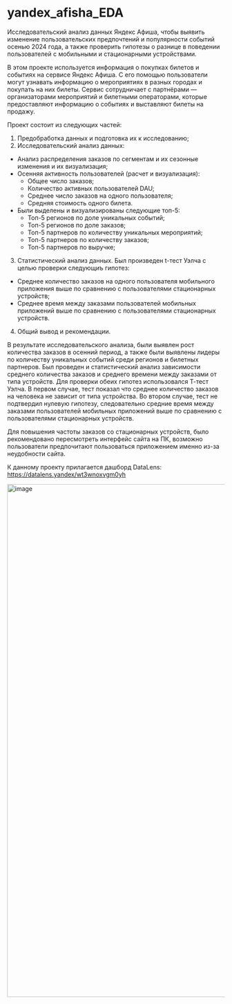 # yandex_afisha_EDA
Исследовательский анализ данных Яндекс Афиша, чтобы выявить изменение пользовательских предпочтений и популярности событий осенью 2024 года, а также проверить гипотезы о разнице в поведении пользователей с мобильными и стационарными устройствами.

В этом проекте используется информация о покупках билетов и событиях на сервисе Яндекс Афиша. С его помощью пользователи могут узнавать информацию о мероприятиях в разных городах и покупать на них билеты. Сервис сотрудничает с партнёрами — организаторами мероприятий и билетными операторами, которые предоставляют информацию о событиях и выставляют билеты на продажу.

Проект состоит из следующих частей:
1. Предобработка данных и подготовка их к исследованию;
2. Исследовательский анализ данных:
  - Анализ распределения заказов по сегментам и их сезонные изменения и их визуализация;
  - Осенняя активность пользователей (расчет и визуализация):
    - Общее число заказов;
    - Количество активных пользователей DAU;
    - Среднее число заказов на одного пользователя;
    - Средняя стоимость одного билета.
  - Были выделены и визуализированы следующие топ-5:
    - Топ-5 регионов по доле уникальных событий;
    - Топ-5 регионов по доле заказов;
    - Топ-5 партнеров по количеству уникальных мероприятий;
    - Топ-5 партнеров по количеству заказов;
    - Топ-5 партнеров по выручке;
3. Статистический анализ данных. Был произведен t-тест Уэлча с целью проверки следующиъ гипотез:
  - Среднее количество заказов на одного пользователя мобильного приложения выше по сравнению с пользователями стационарных устройств;
  - Среднее время между заказами пользователей мобильных приложений выше по сравнению с пользователями стационарных устройств.
4. Общий вывод и рекомендации.

В результате исследовательского анализа, были выявлен рост количества заказов в осенний период, а также были выявлены лидеры по количеству уникальных событий среди регионов и билетных партнеров.
Был проведен и статистический анализ зависимости среднего количества заказов и среднего времени между заказами от типа устройств. Для проверки обеих гипотез использовался Т-тест Уэлча. В первом случае, тест показал что среднее количество заказов на человека не зависит от типа устройства. Во втором случае, тест не подтвердил нулевую гипотезу, следовательно средние время между заказами пользователей мобильных приложений выше по сравнению с пользователями стационарных устройств. 

Для повышения частоты заказов со стационарных устройств, было рекомендовано пересмотреть интерфейс сайта на ПК, возможно пользователи предпочитают пользоваться приложением именно из-за неудобности сайта.

К данному проекту прилагается дашборд DataLens: https://datalens.yandex/wt3wnoxvgm0yh

<img width="2464" height="1187" alt="image" src="https://github.com/user-attachments/assets/6d0a203c-a276-4d19-8709-583dbfc8ca00" />
